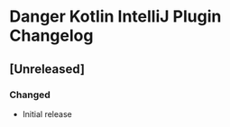 <!-- Keep a Changelog guide -> https://keepachangelog.com -->

# Danger Kotlin IntelliJ Plugin Changelog

## [Unreleased]

### Changed

* Initial release

